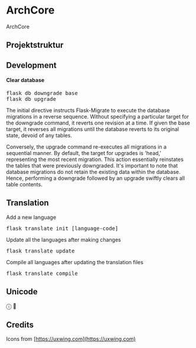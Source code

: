 # ArchCore
ArchCore

## Projektstruktur 

## Development 


#### Clear database
<pre>
flask db downgrade base
flask db upgrade
</pre>

The initial directive instructs Flask-Migrate to execute the database migrations in a reverse sequence. Without specifying a particular target for the downgrade command, it reverts one revision at a time. If given the base target, it reverses all migrations until the database reverts to its original state, devoid of any tables.

Conversely, the upgrade command re-executes all migrations in a sequential manner. By default, the target for upgrades is 'head,' representing the most recent migration. This action essentially reinstates the tables that were previously downgraded. It's important to note that database migrations do not retain the existing data within the database. Hence, performing a downgrade followed by an upgrade swiftly clears all table contents.


## Translation
Add a new language
<pre>flask translate init [language-code] </pre>

Update all the languages after making changes
<pre>flask translate update</pre>

Compile all languages after updating the translation files
<pre>flask translate compile</pre>

## Unicode
ⓘ
 📖


## Credits

Icons from [https://uxwing.com](https://uxwing.com)


